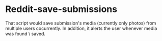 # Reddit-save-submissions
That script would save submission's media (currently only photos) from multiple users cocurrently. In addition, it alerts the user whenever media was found \ saved.
